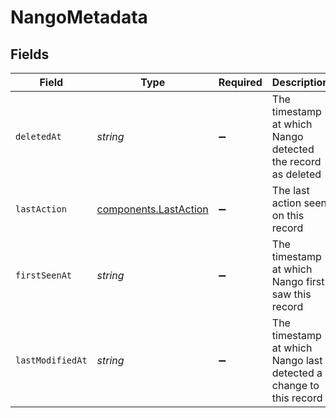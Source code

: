 # NangoMetadata


## Fields

| Field                                                              | Type                                                               | Required                                                           | Description                                                        | Example                                                            |
| ------------------------------------------------------------------ | ------------------------------------------------------------------ | ------------------------------------------------------------------ | ------------------------------------------------------------------ | ------------------------------------------------------------------ |
| `deletedAt`                                                        | *string*                                                           | :heavy_minus_sign:                                                 | The timestamp at which Nango detected the record as deleted        |                                                                    |
| `lastAction`                                                       | [components.LastAction](../../models/components/lastaction.md)     | :heavy_minus_sign:                                                 | The last action seen on this record                                |                                                                    |
| `firstSeenAt`                                                      | *string*                                                           | :heavy_minus_sign:                                                 | The timestamp at which Nango first saw this record                 | 2023-09-18T15:20:35.941305+00:00                                   |
| `lastModifiedAt`                                                   | *string*                                                           | :heavy_minus_sign:                                                 | The timestamp at which Nango last detected a change to this record | 2023-09-18T15:20:35.941305+00:00                                   |